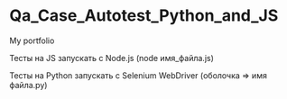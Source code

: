 # Qa_Case_Autotest_Python_and_JS
My portfolio

Тесты на JS запускать с Node.js (node имя_файла.js)

Тесты на Python запускать с Selenium WebDriver (оболочка => имя файла.py)